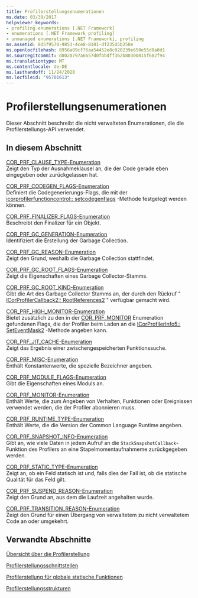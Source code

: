 ```yaml
---
title: Profilerstellungsenumerationen
ms.date: 03/30/2017
helpviewer_keywords:
- profiling enumerations [.NET Framework]
- enumerations [.NET Framework profiling]
- unmanaged enumerations [.NET Framework], profiling
ms.assetid: 8d5f9570-9853-4ce8-8101-df235d5b258e
ms.openlocfilehash: 8956a09cf76aa54452e8c020239e650e55d8a0d1
ms.sourcegitcommit: d8020797a6657d0fbbdff362b80300815f682f94
ms.translationtype: MT
ms.contentlocale: de-DE
ms.lasthandoff: 11/24/2020
ms.locfileid: "95701613"
---
```

# <a name="profiling-enumerations"></a>Profilerstellungsenumerationen

Dieser Abschnitt beschreibt die nicht verwalteten Enumerationen, die die Profilerstellungs-API verwendet.  
  
## <a name="in-this-section"></a>In diesem Abschnitt  

 [COR_PRF_CLAUSE_TYPE-Enumeration](cor-prf-clause-type-enumeration.md)  
 Zeigt den Typ der Ausnahmeklausel an, die der Code gerade eben eingegeben oder zurückgelassen hat.  
  
 [COR_PRF_CODEGEN_FLAGS-Enumeration](cor-prf-codegen-flags-enumeration.md)  
 Definiert die Codegenerierungs-Flags, die mit der [icorprofilerfunctioncontrol:: setcodegenflags](icorprofilerfunctioncontrol-setcodegenflags-method.md) -Methode festgelegt werden können.  
  
 [COR_PRF_FINALIZER_FLAGS-Enumeration](cor-prf-finalizer-flags-enumeration.md)  
 Beschreibt den Finalizer für ein Objekt.  
  
 [COR_PRF_GC_GENERATION-Enumeration](cor-prf-gc-generation-enumeration.md)  
 Identifiziert die Erstellung der Garbage Collection.  
  
 [COR_PRF_GC_REASON-Enumeration](cor-prf-gc-reason-enumeration.md)  
 Zeigt den Grund, weshalb die Garbage Collection stattfindet.  
  
 [COR_PRF_GC_ROOT_FLAGS-Enumeration](cor-prf-gc-root-flags-enumeration.md)  
 Zeigt die Eigenschaften eines Garbage Collector-Stamms.  
  
 [COR_PRF_GC_ROOT_KIND-Enumeration](cor-prf-gc-root-kind-enumeration.md)  
 Gibt die Art des Garbage Collector Stamms an, der durch den Rückruf " [ICorProfilerCallback2:: RootReferences2](icorprofilercallback2-rootreferences2-method.md) " verfügbar gemacht wird.  
  
 [COR_PRF_HIGH_MONITOR-Enumeration](cor-prf-high-monitor-enumeration.md)  
 Bietet zusätzlich zu den in der [COR_PRF_MONITOR](cor-prf-monitor-enumeration.md) Enumeration gefundenen Flags, die der Profiler beim Laden an die [ICorProfilerInfo5:: SetEventMask2](icorprofilerinfo5-seteventmask2-method.md) -Methode angeben kann.  
  
 [COR_PRF_JIT_CACHE-Enumeration](cor-prf-jit-cache-enumeration.md)  
 Zeigt das Ergebnis einer zwischengespeicherten Funktionssuche.  
  
 [COR_PRF_MISC-Enumeration](cor-prf-misc-enumeration.md)  
 Enthält Konstantenwerte, die spezielle Bezeichner angeben.  
  
 [COR_PRF_MODULE_FLAGS-Enumeration](cor-prf-module-flags-enumeration.md)  
 Gibt die Eigenschaften eines Moduls an.  
  
 [COR_PRF_MONITOR-Enumeration](cor-prf-monitor-enumeration.md)  
 Enthält Werte, die zum Angeben von Verhalten, Funktionen oder Ereignissen verwendet werden, die der Profiler abonnieren muss.  
  
 [COR_PRF_RUNTIME_TYPE-Enumeration](cor-prf-runtime-type-enumeration.md)  
 Enthält Werte, die die Version der Common Language Runtime angeben.  
  
 [COR_PRF_SNAPSHOT_INFO-Enumeration](cor-prf-snapshot-info-enumeration.md)  
 Gibt an, wie viele Daten in jedem Aufruf an die `StackSnapshotCallback`-Funktion des Profilers an eine Stapelmomentaufnahmeme zurückgegeben werden.  
  
 [COR_PRF_STATIC_TYPE-Enumeration](cor-prf-static-type-enumeration.md)  
 Zeigt an, ob ein Feld statisch ist und, falls dies der Fall ist, ob die statische Qualität für das Feld gilt.  
  
 [COR_PRF_SUSPEND_REASON-Enumeration](cor-prf-suspend-reason-enumeration.md)  
 Zeigt den Grund an, aus dem die Laufzeit angehalten wurde.  
  
 [COR_PRF_TRANSITION_REASON-Enumeration](cor-prf-transition-reason-enumeration.md)  
 Zeigt den Grund für einen Übergang von verwaltetem zu nicht verwaltetem Code an oder umgekehrt.  
  
## <a name="related-sections"></a>Verwandte Abschnitte  

 [Übersicht über die Profilerstellung](profiling-overview.md)  
  
 [Profilerstellungsschnittstellen](profiling-interfaces.md)  
  
 [Profilerstellung für globale statische Funktionen](profiling-global-static-functions.md)  
  
 [Profilerstellungsstrukturen](profiling-structures.md)
